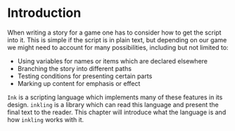 # Introduction

When writing a story for a game one has to consider how to get the script into it.
This is simple if the script is in plain text, but depending on our game we might
need to account for many possibilities, including but not limited to:

*   Using variables for names or items which are declared elsewhere 
*   Branching the story into different paths
*   Testing conditions for presenting certain parts
*   Marking up content for emphasis or effect

`Ink` is a scripting language which implements many of these features in its design.
`inkling` is a library which can read this language and present the final text 
to the reader. This chapter will introduce what the language is and how `inkling` 
works with it.